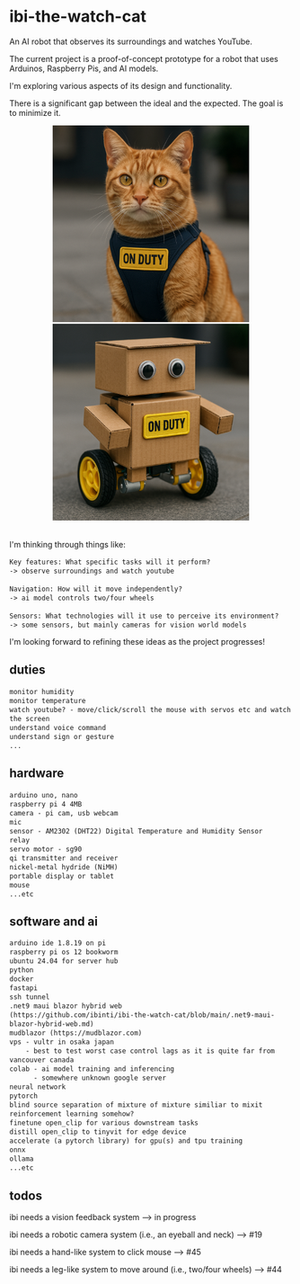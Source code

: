 # ibi-the-watch-cat

An AI robot that observes its surroundings and watches YouTube.

The current project is a proof-of-concept prototype for a robot that uses Arduinos, Raspberry Pis, and AI models.

I'm exploring various aspects of its design and functionality.

There is a significant gap between the ideal and the expected. The goal is to minimize it.

<div align="center">
  <img src="png/ibi-the-watch-cat-ideal.png" alt="ideal ibi" width="350" style="display: inline-block; margin: 0 15px;">
  <img src="png/ibi-the-watch-cat-expected.png" alt="expected ibi" width="350" style="display: inline-block; margin: 0 15px;">
</div>

<br>

I'm thinking through things like:

    Key features: What specific tasks will it perform?
    -> observe surroundings and watch youtube

    Navigation: How will it move independently?
    -> ai model controls two/four wheels 

    Sensors: What technologies will it use to perceive its environment?
    -> some sensors, but mainly cameras for vision world models

I'm looking forward to refining these ideas as the project progresses!

## duties
```
monitor humidity
monitor temperature
watch youtube? - move/click/scroll the mouse with servos etc and watch the screen
understand voice command
understand sign or gesture
...
```
## hardware
```
arduino uno, nano
raspberry pi 4 4MB
camera - pi cam, usb webcam
mic
sensor - AM2302 (DHT22) Digital Temperature and Humidity Sensor
relay
servo motor - sg90
qi transmitter and receiver
nickel-metal hydride (NiMH)
portable display or tablet
mouse
...etc
```
## software and ai
```
arduino ide 1.8.19 on pi
raspberry pi os 12 bookworm
ubuntu 24.04 for server hub
python
docker
fastapi
ssh tunnel
.net9 maui blazor hybrid web 
(https://github.com/ibinti/ibi-the-watch-cat/blob/main/.net9-maui-blazor-hybrid-web.md)
mudblazor (https://mudblazor.com)
vps - vultr in osaka japan
    - best to test worst case control lags as it is quite far from vancouver canada
colab - ai model training and inferencing 
      - somewhere unknown google server
neural network
pytorch
blind source separation of mixture of mixture similiar to mixit
reinforcement learning somehow?
finetune open_clip for various downstream tasks
distill open_clip to tinyvit for edge device
accelerate (a pytorch library) for gpu(s) and tpu training
onnx
ollama
...etc
```

## todos

ibi needs a vision feedback system --> in progress

ibi needs a robotic camera system (i.e., an eyeball and neck) --> #19

ibi needs a hand-like system to click mouse --> #45

ibi needs a leg-like system to move around (i.e., two/four wheels) --> #44

